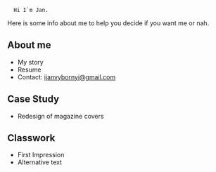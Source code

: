       Hi I`m Jan.
 
 Here is some info about me to help you decide if you want me or nah.
 
 ## About me
 
 - My story
 - Resume
 - Contact: ijanvybornyi@gmail.com
 
 ## Case Study
 - Redesign of magazine covers
 
 ## Classwork
 - First Impression
 - Alternative text
